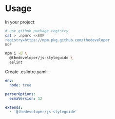 # Usage

In your project:

```bash
# use github package registry
cat > .npmrc <<EOF
registry=https://npm.pkg.github.com/thedeveloper
EOF

npm i -D \
  @thedeveloper/js-styleguide \
  eslint
```

Create .eslintrc.yaml:

```yaml
env:
  node: true

parserOptions:
  ecmaVersion: 12

extends:
  - '@thedeveloper/js-styleguide'
```
